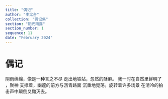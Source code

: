 ```yaml
---
title: "偶记"
author: "李尤台"
collection: "偶记集"
section: "阳光雨露"
section_number: 1
sequence: 11
date: "February 2024"
---
```


# 偶记

阴雨绵绵，像是一种言之不尽
走出地铁站，忽然的酥麻。
我一时在自然里鲜明了 ，聚神
支撑着，幽邃的前方与沥青路面
沉重地晃荡。旋转着许多场景
在清冷的拍击声中颠倒又黯灭去。
